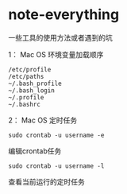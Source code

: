 # note-everything
一些工具的使用方法或者遇到的坑



1： Mac OS 环境变量加载顺序

~~~shell
/etc/profile
/etc/paths
~/.bash_profile
~/.bash_login
~/.profile
~/.bashrc
~~~

2： Mac OS 定时任务

~~~shell
sudo crontab -u username -e
~~~
编辑crontab任务
~~~shell
sudo crontab -u username -l
~~~
查看当前运行的定时任务


